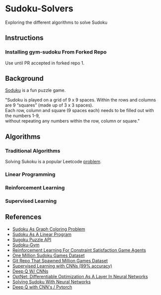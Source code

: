 # Sudoku-Solvers
Exploring the different algorithms to solve Sudoku

## Instructions

### Installing gym-sudoku From Forked Repo
Use until PR accepted in forked repo
1. 

## Background
[Soduku](https://en.wikipedia.org/wiki/Sudoku) is a fun puzzle game. 

"Sudoku is played on a grid of 9 x 9 spaces. Within the rows and columns are 9 “squares” (made up of 3 x 3 spaces). <br/>
Each row, column and square (9 spaces each) needs to be filled out with the numbers 1-9, <br/>
without repeating any numbers within the row, column or square."

## Algorithms

### Traditional Algorithms
Solving Sukoku is a popular Leetcode [problem](https://leetcode.com/problems/sudoku-solver/). <br/>

### Linear Programming


### Reinforcement Learning


### Supervised Learning


## References

* [Sudoku As Graph Coloring Problem](https://www.linkedin.com/pulse/solve-your-sudoku-graph-coloring-problem-alireza-soroudi/?trk=eml-email_series_follow_newsletter_01-hero-1-title_link&midToken=AQET4HYp_zAXXw&fromEmail=fromEmail&ut=2RbmToAhecnGI1)
* [Sudoku As A Linear Program](https://www.coin-or.org/PuLP/CaseStudies/a_sudoku_problem.html)
* [Sugoku Puzzle API](https://github.com/bertoort/sugoku)
* [Sudoku-Gym](https://github.com/wcheung-code/sudoku-gym)
* [Reinforcement Learning For Constraint Satisfaction Game Agents](https://arxiv.org/ftp/arxiv/papers/2102/2102.06019.pdf)
* [One Million Sudoku Games Dataset](https://www.kaggle.com/datasets/bryanpark/sudoku)
* [Git Repo That Spawned Million Games Dataset](https://github.com/Kyubyong/sudoku)
* [Supervised Learning with CNNs (99% accuracy)](https://github.com/shivaverma/Sudoku-Solver/blob/master/sudoku.ipynb)
* [Deep Q W/ CNNs](https://cse.iitkgp.ac.in/~sudeshna/courses/DL18/CNN-DeepQ-8Mar-2018.pdf)
* [OptNet: Differentiable Optimization As A Layer In Neural Networks](http://proceedings.mlr.press/v70/amos17a/amos17a.pdf)
* [Solving Sudoku With Neural Networks](https://cs230.stanford.edu/files_winter_2018/projects/6939771.pdf)
* [Deep Q with CNN's / Pytorch](https://towardsdatascience.com/deep-q-network-with-pytorch-146bfa939dfe)
